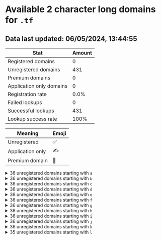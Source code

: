 # Available 2 character long domains for `.tf`

## Data last updated: 06/05/2024, 13:44:55

|Stat|Amount|
|--|--|
|Registered domains|0|
|Unregistered domains|431|
|Premium domains|0|
|Application only domains|0|
|Registration rate|0.0%|
|Failed lookups|0|
|Successful lookups|431|
|Lookup success rate|100%|


|Meaning|Emoji|
|--|--|
|Unregistered|:white_check_mark:|
|Application only|:writing_hand:|
|Premium domain|:gem:|

<details>
<summary>36 unregistered domains starting with <bold><code>a</code></bold></summary>

|Type|Domain|
|--|--|
|:white_check_mark:|`a0.tf`|
|:white_check_mark:|`a1.tf`|
|:white_check_mark:|`a2.tf`|
|:white_check_mark:|`a3.tf`|
|:white_check_mark:|`a4.tf`|
|:white_check_mark:|`a5.tf`|
|:white_check_mark:|`a6.tf`|
|:white_check_mark:|`a7.tf`|
|:white_check_mark:|`a8.tf`|
|:white_check_mark:|`a9.tf`|
|:white_check_mark:|`aa.tf`|
|:white_check_mark:|`ab.tf`|
|:white_check_mark:|`ac.tf`|
|:white_check_mark:|`ad.tf`|
|:white_check_mark:|`ae.tf`|
|:white_check_mark:|`af.tf`|
|:white_check_mark:|`ag.tf`|
|:white_check_mark:|`ah.tf`|
|:white_check_mark:|`ai.tf`|
|:white_check_mark:|`aj.tf`|
|:white_check_mark:|`ak.tf`|
|:white_check_mark:|`al.tf`|
|:white_check_mark:|`am.tf`|
|:white_check_mark:|`an.tf`|
|:white_check_mark:|`ao.tf`|
|:white_check_mark:|`ap.tf`|
|:white_check_mark:|`aq.tf`|
|:white_check_mark:|`ar.tf`|
|:white_check_mark:|`as.tf`|
|:white_check_mark:|`at.tf`|
|:white_check_mark:|`au.tf`|
|:white_check_mark:|`av.tf`|
|:white_check_mark:|`aw.tf`|
|:white_check_mark:|`ax.tf`|
|:white_check_mark:|`ay.tf`|
|:white_check_mark:|`az.tf`|
</details>
<details>
<summary>36 unregistered domains starting with <bold><code>b</code></bold></summary>

|Type|Domain|
|--|--|
|:white_check_mark:|`b0.tf`|
|:white_check_mark:|`b1.tf`|
|:white_check_mark:|`b2.tf`|
|:white_check_mark:|`b3.tf`|
|:white_check_mark:|`b4.tf`|
|:white_check_mark:|`b5.tf`|
|:white_check_mark:|`b6.tf`|
|:white_check_mark:|`b7.tf`|
|:white_check_mark:|`b8.tf`|
|:white_check_mark:|`b9.tf`|
|:white_check_mark:|`ba.tf`|
|:white_check_mark:|`bb.tf`|
|:white_check_mark:|`bc.tf`|
|:white_check_mark:|`bd.tf`|
|:white_check_mark:|`be.tf`|
|:white_check_mark:|`bf.tf`|
|:white_check_mark:|`bg.tf`|
|:white_check_mark:|`bh.tf`|
|:white_check_mark:|`bi.tf`|
|:white_check_mark:|`bj.tf`|
|:white_check_mark:|`bk.tf`|
|:white_check_mark:|`bl.tf`|
|:white_check_mark:|`bm.tf`|
|:white_check_mark:|`bn.tf`|
|:white_check_mark:|`bo.tf`|
|:white_check_mark:|`bp.tf`|
|:white_check_mark:|`bq.tf`|
|:white_check_mark:|`br.tf`|
|:white_check_mark:|`bs.tf`|
|:white_check_mark:|`bt.tf`|
|:white_check_mark:|`bu.tf`|
|:white_check_mark:|`bv.tf`|
|:white_check_mark:|`bw.tf`|
|:white_check_mark:|`bx.tf`|
|:white_check_mark:|`by.tf`|
|:white_check_mark:|`bz.tf`|
</details>
<details>
<summary>36 unregistered domains starting with <bold><code>c</code></bold></summary>

|Type|Domain|
|--|--|
|:white_check_mark:|`c0.tf`|
|:white_check_mark:|`c1.tf`|
|:white_check_mark:|`c2.tf`|
|:white_check_mark:|`c3.tf`|
|:white_check_mark:|`c4.tf`|
|:white_check_mark:|`c5.tf`|
|:white_check_mark:|`c6.tf`|
|:white_check_mark:|`c7.tf`|
|:white_check_mark:|`c8.tf`|
|:white_check_mark:|`c9.tf`|
|:white_check_mark:|`ca.tf`|
|:white_check_mark:|`cb.tf`|
|:white_check_mark:|`cc.tf`|
|:white_check_mark:|`cd.tf`|
|:white_check_mark:|`ce.tf`|
|:white_check_mark:|`cf.tf`|
|:white_check_mark:|`cg.tf`|
|:white_check_mark:|`ch.tf`|
|:white_check_mark:|`ci.tf`|
|:white_check_mark:|`cj.tf`|
|:white_check_mark:|`ck.tf`|
|:white_check_mark:|`cl.tf`|
|:white_check_mark:|`cm.tf`|
|:white_check_mark:|`cn.tf`|
|:white_check_mark:|`co.tf`|
|:white_check_mark:|`cp.tf`|
|:white_check_mark:|`cq.tf`|
|:white_check_mark:|`cr.tf`|
|:white_check_mark:|`cs.tf`|
|:white_check_mark:|`ct.tf`|
|:white_check_mark:|`cu.tf`|
|:white_check_mark:|`cv.tf`|
|:white_check_mark:|`cw.tf`|
|:white_check_mark:|`cx.tf`|
|:white_check_mark:|`cy.tf`|
|:white_check_mark:|`cz.tf`|
</details>
<details>
<summary>36 unregistered domains starting with <bold><code>d</code></bold></summary>

|Type|Domain|
|--|--|
|:white_check_mark:|`d0.tf`|
|:white_check_mark:|`d1.tf`|
|:white_check_mark:|`d2.tf`|
|:white_check_mark:|`d3.tf`|
|:white_check_mark:|`d4.tf`|
|:white_check_mark:|`d5.tf`|
|:white_check_mark:|`d6.tf`|
|:white_check_mark:|`d7.tf`|
|:white_check_mark:|`d8.tf`|
|:white_check_mark:|`d9.tf`|
|:white_check_mark:|`da.tf`|
|:white_check_mark:|`db.tf`|
|:white_check_mark:|`dc.tf`|
|:white_check_mark:|`dd.tf`|
|:white_check_mark:|`de.tf`|
|:white_check_mark:|`df.tf`|
|:white_check_mark:|`dg.tf`|
|:white_check_mark:|`dh.tf`|
|:white_check_mark:|`di.tf`|
|:white_check_mark:|`dj.tf`|
|:white_check_mark:|`dk.tf`|
|:white_check_mark:|`dl.tf`|
|:white_check_mark:|`dm.tf`|
|:white_check_mark:|`dn.tf`|
|:white_check_mark:|`do.tf`|
|:white_check_mark:|`dp.tf`|
|:white_check_mark:|`dq.tf`|
|:white_check_mark:|`dr.tf`|
|:white_check_mark:|`ds.tf`|
|:white_check_mark:|`dt.tf`|
|:white_check_mark:|`du.tf`|
|:white_check_mark:|`dv.tf`|
|:white_check_mark:|`dw.tf`|
|:white_check_mark:|`dx.tf`|
|:white_check_mark:|`dy.tf`|
|:white_check_mark:|`dz.tf`|
</details>
<details>
<summary>36 unregistered domains starting with <bold><code>e</code></bold></summary>

|Type|Domain|
|--|--|
|:white_check_mark:|`e0.tf`|
|:white_check_mark:|`e1.tf`|
|:white_check_mark:|`e2.tf`|
|:white_check_mark:|`e3.tf`|
|:white_check_mark:|`e4.tf`|
|:white_check_mark:|`e5.tf`|
|:white_check_mark:|`e6.tf`|
|:white_check_mark:|`e7.tf`|
|:white_check_mark:|`e8.tf`|
|:white_check_mark:|`e9.tf`|
|:white_check_mark:|`ea.tf`|
|:white_check_mark:|`eb.tf`|
|:white_check_mark:|`ec.tf`|
|:white_check_mark:|`ed.tf`|
|:white_check_mark:|`ee.tf`|
|:white_check_mark:|`ef.tf`|
|:white_check_mark:|`eg.tf`|
|:white_check_mark:|`eh.tf`|
|:white_check_mark:|`ei.tf`|
|:white_check_mark:|`ej.tf`|
|:white_check_mark:|`ek.tf`|
|:white_check_mark:|`el.tf`|
|:white_check_mark:|`em.tf`|
|:white_check_mark:|`en.tf`|
|:white_check_mark:|`eo.tf`|
|:white_check_mark:|`ep.tf`|
|:white_check_mark:|`eq.tf`|
|:white_check_mark:|`er.tf`|
|:white_check_mark:|`es.tf`|
|:white_check_mark:|`et.tf`|
|:white_check_mark:|`eu.tf`|
|:white_check_mark:|`ev.tf`|
|:white_check_mark:|`ew.tf`|
|:white_check_mark:|`ex.tf`|
|:white_check_mark:|`ey.tf`|
|:white_check_mark:|`ez.tf`|
</details>
<details>
<summary>36 unregistered domains starting with <bold><code>f</code></bold></summary>

|Type|Domain|
|--|--|
|:white_check_mark:|`f0.tf`|
|:white_check_mark:|`f1.tf`|
|:white_check_mark:|`f2.tf`|
|:white_check_mark:|`f3.tf`|
|:white_check_mark:|`f4.tf`|
|:white_check_mark:|`f5.tf`|
|:white_check_mark:|`f6.tf`|
|:white_check_mark:|`f7.tf`|
|:white_check_mark:|`f8.tf`|
|:white_check_mark:|`f9.tf`|
|:white_check_mark:|`fa.tf`|
|:white_check_mark:|`fb.tf`|
|:white_check_mark:|`fc.tf`|
|:white_check_mark:|`fd.tf`|
|:white_check_mark:|`fe.tf`|
|:white_check_mark:|`ff.tf`|
|:white_check_mark:|`fg.tf`|
|:white_check_mark:|`fh.tf`|
|:white_check_mark:|`fi.tf`|
|:white_check_mark:|`fj.tf`|
|:white_check_mark:|`fk.tf`|
|:white_check_mark:|`fl.tf`|
|:white_check_mark:|`fm.tf`|
|:white_check_mark:|`fn.tf`|
|:white_check_mark:|`fo.tf`|
|:white_check_mark:|`fp.tf`|
|:white_check_mark:|`fq.tf`|
|:white_check_mark:|`fr.tf`|
|:white_check_mark:|`fs.tf`|
|:white_check_mark:|`ft.tf`|
|:white_check_mark:|`fu.tf`|
|:white_check_mark:|`fv.tf`|
|:white_check_mark:|`fw.tf`|
|:white_check_mark:|`fx.tf`|
|:white_check_mark:|`fy.tf`|
|:white_check_mark:|`fz.tf`|
</details>
<details>
<summary>36 unregistered domains starting with <bold><code>g</code></bold></summary>

|Type|Domain|
|--|--|
|:white_check_mark:|`g0.tf`|
|:white_check_mark:|`g1.tf`|
|:white_check_mark:|`g2.tf`|
|:white_check_mark:|`g3.tf`|
|:white_check_mark:|`g4.tf`|
|:white_check_mark:|`g5.tf`|
|:white_check_mark:|`g6.tf`|
|:white_check_mark:|`g7.tf`|
|:white_check_mark:|`g8.tf`|
|:white_check_mark:|`g9.tf`|
|:white_check_mark:|`ga.tf`|
|:white_check_mark:|`gb.tf`|
|:white_check_mark:|`gc.tf`|
|:white_check_mark:|`gd.tf`|
|:white_check_mark:|`ge.tf`|
|:white_check_mark:|`gf.tf`|
|:white_check_mark:|`gg.tf`|
|:white_check_mark:|`gh.tf`|
|:white_check_mark:|`gi.tf`|
|:white_check_mark:|`gj.tf`|
|:white_check_mark:|`gk.tf`|
|:white_check_mark:|`gl.tf`|
|:white_check_mark:|`gm.tf`|
|:white_check_mark:|`gn.tf`|
|:white_check_mark:|`go.tf`|
|:white_check_mark:|`gp.tf`|
|:white_check_mark:|`gq.tf`|
|:white_check_mark:|`gr.tf`|
|:white_check_mark:|`gs.tf`|
|:white_check_mark:|`gt.tf`|
|:white_check_mark:|`gu.tf`|
|:white_check_mark:|`gv.tf`|
|:white_check_mark:|`gw.tf`|
|:white_check_mark:|`gx.tf`|
|:white_check_mark:|`gy.tf`|
|:white_check_mark:|`gz.tf`|
</details>
<details>
<summary>36 unregistered domains starting with <bold><code>h</code></bold></summary>

|Type|Domain|
|--|--|
|:white_check_mark:|`h0.tf`|
|:white_check_mark:|`h1.tf`|
|:white_check_mark:|`h2.tf`|
|:white_check_mark:|`h3.tf`|
|:white_check_mark:|`h4.tf`|
|:white_check_mark:|`h5.tf`|
|:white_check_mark:|`h6.tf`|
|:white_check_mark:|`h7.tf`|
|:white_check_mark:|`h8.tf`|
|:white_check_mark:|`h9.tf`|
|:white_check_mark:|`ha.tf`|
|:white_check_mark:|`hb.tf`|
|:white_check_mark:|`hc.tf`|
|:white_check_mark:|`hd.tf`|
|:white_check_mark:|`he.tf`|
|:white_check_mark:|`hf.tf`|
|:white_check_mark:|`hg.tf`|
|:white_check_mark:|`hh.tf`|
|:white_check_mark:|`hi.tf`|
|:white_check_mark:|`hj.tf`|
|:white_check_mark:|`hk.tf`|
|:white_check_mark:|`hl.tf`|
|:white_check_mark:|`hm.tf`|
|:white_check_mark:|`hn.tf`|
|:white_check_mark:|`ho.tf`|
|:white_check_mark:|`hp.tf`|
|:white_check_mark:|`hq.tf`|
|:white_check_mark:|`hr.tf`|
|:white_check_mark:|`hs.tf`|
|:white_check_mark:|`ht.tf`|
|:white_check_mark:|`hu.tf`|
|:white_check_mark:|`hv.tf`|
|:white_check_mark:|`hw.tf`|
|:white_check_mark:|`hx.tf`|
|:white_check_mark:|`hy.tf`|
|:white_check_mark:|`hz.tf`|
</details>
<details>
<summary>36 unregistered domains starting with <bold><code>i</code></bold></summary>

|Type|Domain|
|--|--|
|:white_check_mark:|`i0.tf`|
|:white_check_mark:|`i1.tf`|
|:white_check_mark:|`i2.tf`|
|:white_check_mark:|`i3.tf`|
|:white_check_mark:|`i4.tf`|
|:white_check_mark:|`i5.tf`|
|:white_check_mark:|`i6.tf`|
|:white_check_mark:|`i7.tf`|
|:white_check_mark:|`i8.tf`|
|:white_check_mark:|`i9.tf`|
|:white_check_mark:|`ia.tf`|
|:white_check_mark:|`ib.tf`|
|:white_check_mark:|`ic.tf`|
|:white_check_mark:|`id.tf`|
|:white_check_mark:|`ie.tf`|
|:white_check_mark:|`if.tf`|
|:white_check_mark:|`ig.tf`|
|:white_check_mark:|`ih.tf`|
|:white_check_mark:|`ii.tf`|
|:white_check_mark:|`ij.tf`|
|:white_check_mark:|`ik.tf`|
|:white_check_mark:|`il.tf`|
|:white_check_mark:|`im.tf`|
|:white_check_mark:|`in.tf`|
|:white_check_mark:|`io.tf`|
|:white_check_mark:|`ip.tf`|
|:white_check_mark:|`iq.tf`|
|:white_check_mark:|`ir.tf`|
|:white_check_mark:|`is.tf`|
|:white_check_mark:|`it.tf`|
|:white_check_mark:|`iu.tf`|
|:white_check_mark:|`iv.tf`|
|:white_check_mark:|`iw.tf`|
|:white_check_mark:|`ix.tf`|
|:white_check_mark:|`iy.tf`|
|:white_check_mark:|`iz.tf`|
</details>
<details>
<summary>36 unregistered domains starting with <bold><code>j</code></bold></summary>

|Type|Domain|
|--|--|
|:white_check_mark:|`j0.tf`|
|:white_check_mark:|`j1.tf`|
|:white_check_mark:|`j2.tf`|
|:white_check_mark:|`j3.tf`|
|:white_check_mark:|`j4.tf`|
|:white_check_mark:|`j5.tf`|
|:white_check_mark:|`j6.tf`|
|:white_check_mark:|`j7.tf`|
|:white_check_mark:|`j8.tf`|
|:white_check_mark:|`j9.tf`|
|:white_check_mark:|`ja.tf`|
|:white_check_mark:|`jb.tf`|
|:white_check_mark:|`jc.tf`|
|:white_check_mark:|`jd.tf`|
|:white_check_mark:|`je.tf`|
|:white_check_mark:|`jf.tf`|
|:white_check_mark:|`jg.tf`|
|:white_check_mark:|`jh.tf`|
|:white_check_mark:|`ji.tf`|
|:white_check_mark:|`jj.tf`|
|:white_check_mark:|`jk.tf`|
|:white_check_mark:|`jl.tf`|
|:white_check_mark:|`jm.tf`|
|:white_check_mark:|`jn.tf`|
|:white_check_mark:|`jo.tf`|
|:white_check_mark:|`jp.tf`|
|:white_check_mark:|`jq.tf`|
|:white_check_mark:|`jr.tf`|
|:white_check_mark:|`js.tf`|
|:white_check_mark:|`jt.tf`|
|:white_check_mark:|`ju.tf`|
|:white_check_mark:|`jv.tf`|
|:white_check_mark:|`jw.tf`|
|:white_check_mark:|`jx.tf`|
|:white_check_mark:|`jy.tf`|
|:white_check_mark:|`jz.tf`|
</details>
<details>
<summary>36 unregistered domains starting with <bold><code>k</code></bold></summary>

|Type|Domain|
|--|--|
|:white_check_mark:|`k0.tf`|
|:white_check_mark:|`k1.tf`|
|:white_check_mark:|`k2.tf`|
|:white_check_mark:|`k3.tf`|
|:white_check_mark:|`k4.tf`|
|:white_check_mark:|`k5.tf`|
|:white_check_mark:|`k6.tf`|
|:white_check_mark:|`k7.tf`|
|:white_check_mark:|`k8.tf`|
|:white_check_mark:|`k9.tf`|
|:white_check_mark:|`ka.tf`|
|:white_check_mark:|`kb.tf`|
|:white_check_mark:|`kc.tf`|
|:white_check_mark:|`kd.tf`|
|:white_check_mark:|`ke.tf`|
|:white_check_mark:|`kf.tf`|
|:white_check_mark:|`kg.tf`|
|:white_check_mark:|`kh.tf`|
|:white_check_mark:|`ki.tf`|
|:white_check_mark:|`kj.tf`|
|:white_check_mark:|`kk.tf`|
|:white_check_mark:|`kl.tf`|
|:white_check_mark:|`km.tf`|
|:white_check_mark:|`kn.tf`|
|:white_check_mark:|`ko.tf`|
|:white_check_mark:|`kp.tf`|
|:white_check_mark:|`kq.tf`|
|:white_check_mark:|`kr.tf`|
|:white_check_mark:|`ks.tf`|
|:white_check_mark:|`kt.tf`|
|:white_check_mark:|`ku.tf`|
|:white_check_mark:|`kv.tf`|
|:white_check_mark:|`kw.tf`|
|:white_check_mark:|`kx.tf`|
|:white_check_mark:|`ky.tf`|
|:white_check_mark:|`kz.tf`|
</details>
<details>
<summary>35 unregistered domains starting with <bold><code>l</code></bold></summary>

|Type|Domain|
|--|--|
|:white_check_mark:|`l0.tf`|
|:white_check_mark:|`l1.tf`|
|:white_check_mark:|`l2.tf`|
|:white_check_mark:|`l3.tf`|
|:white_check_mark:|`l4.tf`|
|:white_check_mark:|`l5.tf`|
|:white_check_mark:|`l6.tf`|
|:white_check_mark:|`l7.tf`|
|:white_check_mark:|`l8.tf`|
|:white_check_mark:|`la.tf`|
|:white_check_mark:|`lb.tf`|
|:white_check_mark:|`lc.tf`|
|:white_check_mark:|`ld.tf`|
|:white_check_mark:|`le.tf`|
|:white_check_mark:|`lf.tf`|
|:white_check_mark:|`lg.tf`|
|:white_check_mark:|`lh.tf`|
|:white_check_mark:|`li.tf`|
|:white_check_mark:|`lj.tf`|
|:white_check_mark:|`lk.tf`|
|:white_check_mark:|`ll.tf`|
|:white_check_mark:|`lm.tf`|
|:white_check_mark:|`ln.tf`|
|:white_check_mark:|`lo.tf`|
|:white_check_mark:|`lp.tf`|
|:white_check_mark:|`lq.tf`|
|:white_check_mark:|`lr.tf`|
|:white_check_mark:|`ls.tf`|
|:white_check_mark:|`lt.tf`|
|:white_check_mark:|`lu.tf`|
|:white_check_mark:|`lv.tf`|
|:white_check_mark:|`lw.tf`|
|:white_check_mark:|`lx.tf`|
|:white_check_mark:|`ly.tf`|
|:white_check_mark:|`lz.tf`|
</details>